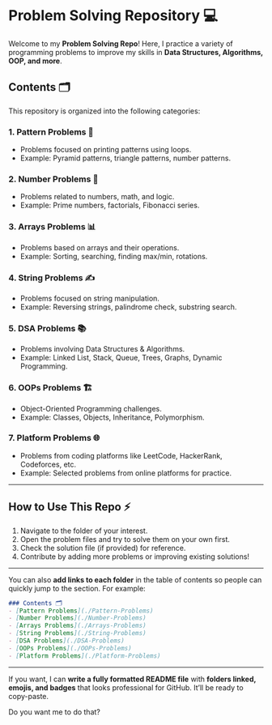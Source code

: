 
# Problem Solving Repository 💻

Welcome to my **Problem Solving Repo**!
Here, I practice a variety of programming problems to improve my skills in **Data Structures, Algorithms, OOP, and more**.

## Contents 🗂️

This repository is organized into the following categories:

### 1. Pattern Problems 📐

* Problems focused on printing patterns using loops.
* Example: Pyramid patterns, triangle patterns, number patterns.

### 2. Number Problems 🔢

* Problems related to numbers, math, and logic.
* Example: Prime numbers, factorials, Fibonacci series.

### 3. Arrays Problems 📊

* Problems based on arrays and their operations.
* Example: Sorting, searching, finding max/min, rotations.

### 4. String Problems ✍️

* Problems focused on string manipulation.
* Example: Reversing strings, palindrome check, substring search.

### 5. DSA Problems 📚

* Problems involving Data Structures & Algorithms.
* Example: Linked List, Stack, Queue, Trees, Graphs, Dynamic Programming.

### 6. OOPs Problems 🏗️

* Object-Oriented Programming challenges.
* Example: Classes, Objects, Inheritance, Polymorphism.

### 7. Platform Problems 🌐

* Problems from coding platforms like LeetCode, HackerRank, Codeforces, etc.
* Example: Selected problems from online platforms for practice.

---

## How to Use This Repo ⚡

1. Navigate to the folder of your interest.
2. Open the problem files and try to solve them on your own first.
3. Check the solution file (if provided) for reference.
4. Contribute by adding more problems or improving existing solutions!

---

You can also **add links to each folder** in the table of contents so people can quickly jump to the section. For example:

```markdown
### Contents 🗂️
- [Pattern Problems](./Pattern-Problems)
- [Number Problems](./Number-Problems)
- [Arrays Problems](./Arrays-Problems)
- [String Problems](./String-Problems)
- [DSA Problems](./DSA-Problems)
- [OOPs Problems](./OOPs-Problems)
- [Platform Problems](./Platform-Problems)
```

---

If you want, I can **write a fully formatted README file** with **folders linked, emojis, and badges** that looks professional for GitHub. It’ll be ready to copy-paste.

Do you want me to do that?
